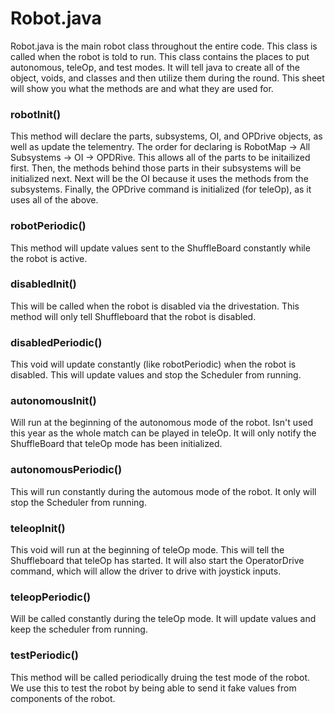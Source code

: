 # Robot.java

Robot.java is the main robot class throughout the entire code. This class is called when the robot is told to run. This class contains the places to put autonomous, teleOp, and test modes. It will tell java to create all of the object, voids, and classes and then utilize them during the round. This sheet will show you what the methods are and what they are used for.

### **robotInit()**

This method will declare the parts, subsystems, OI, and OPDrive objects, as well as update the telementry. The order for declaring is RobotMap -> All Subsystems -> OI -> OPDRive. This allows all of the parts to be initailized first. Then, the methods behind those parts in their subsystems will be initialized next. Next will be the OI because it uses the methods from the subsystems. Finally, the OPDrive command is initialized (for teleOp), as it uses all of the above.

### **robotPeriodic()**

This method will update values sent to the ShuffleBoard constantly while the robot is active.

### **disabledInit()**

This will be called when the robot is disabled via the drivestation. This method will only tell Shuffleboard that the robot is disabled.

### **disabledPeriodic()**

This void will update constantly (like robotPeriodic) when the robot is disabled. This will update values and stop the Scheduler from running.

### **autonomousInit()**

Will run at the beginning of the autonomous mode of the robot. Isn't used this year as the whole match can be played in teleOp. It will only notify the ShuffleBoard that teleOp mode has been initialized.

### **autonomousPeriodic()**

This will run constantly during the automous mode of the robot. It only will stop the Scheduler from running.

### **teleopInit()**

This void will run at the beginning of teleOp mode. This will tell the Shuffleboard that teleOp has started. It will also start the OperatorDrive command, which will allow the driver to drive with joystick inputs.

### **teleopPeriodic()**

Will be called constantly during the teleOp mode. It will update values and keep the scheduler from running.

### **testPeriodic()**

This method will be called periodically druing the test mode of the robot. We use this to test the robot by being able to send it fake values from components of the robot.
